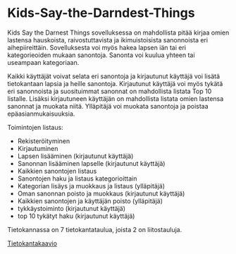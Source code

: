 # Kids-Say-the-Darndest-Things

Kids Say the Darnest Things sovelluksessa on mahdollista pitää kirjaa omien lastensa hauskoista, raivostuttavista ja ikimuistoisista sanonnoista eri aihepiireittäin. Sovelluksesta voi myös hakea lapsen iän tai eri kategorieoiden mukaan sanontoja. Sanonta voi kuulua yhteen tai useampaan kategoriaan. 

Kaikki käyttäjät voivat selata eri sanontoja ja kirjautunut käyttäjä voi lisätä tietokantaan lapsia ja heille sanontoja. Kirjautunut käyttäjä voi myös tykätä eri sanonnoista ja suosituimmat sanonnat on mahdollista listata Top 10 listalle. Lisäksi kirjautuneen käyttäjän on mahdollista listata omien lastensa sanonnat ja muokata niitä. Ylläpitäjä voi muokata sanontoja ja poistaa epäasianmukaisuuksia. 

Toimintojen listaus:


- Rekisteröityminen
- Kirjautuminen
- Lapsen lisääminen (kirjautunut käyttäjä)
- Sanonnan lisääminen lapselle (kirjautunut käyttäjä)
- Kaikkien sanontojen listaus 
- Sanontojen haku ja listaus kategorioittain
- Kategorian lisäys ja muokkaus ja listaus (ylläpitäjä)
- Oman sanonnan poisto ja muokkaus  (kirjautunut käyttäjä)
- Kaikkien sanontojen ja käyttäjän poisto (ylläpitäjä)
- tykkäystoiminto (kirjautunut käyttäjä)
- top 10 tykätyt haku (kirjautunut käyttäjä)


Tietokannassa on 7 tietokantataulua, joista 2 on liitostauluja. 

[Tietokantakaavio](https://github.com/millalin/Kids-Say-the-Darndest-Things/blob/master/documentation/tietokantakaavio.png)

